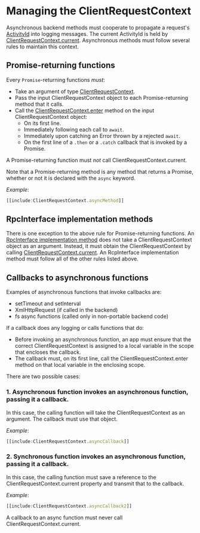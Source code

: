 # Managing the ClientRequestContext

Asynchronous backend methods must cooperate to propagate a request's [ActivityId](../../learning/RpcInterface.md#logging-and-activityids) into logging messages. The current ActivityId is held by [ClientRequestContext.current]($bentley). Asynchronous methods must follow several rules to maintain this context.

## Promise-returning functions

Every `Promise`-returning functions *must*:

* Take an argument of type [ClientRequestContext]($bentley).
* Pass the input ClientRequestContext object to each Promise-returning method that it calls.
* Call the [ClientRequestContext.enter]($bentley) method on the input ClientRequestContext object:
  * On its first line.
  * Immediately following each call to `await`.
  * Immediately upon catching an Error thrown by a rejected `await`.
  * On the first line of a `.then` or a `.catch` callback that is invoked by a Promise.

A Promise-returning function must *not* call ClientRequestContext.current.

Note that a Promise-returning method is any method that returns a Promise, whether or not it is declared with the `async` keyword.

*Example*:

``` ts
[[include:ClientRequestContext.asyncMethod]]
```

## RpcInterface implementation methods

There is one exception to the above rule for Promise-returning functions. An [RpcInterface implementation method](../RpcInterface.md#server-implementation) does not take a ClientRequestContext object as an argument. Instead, it must obtain the ClientRequestContext by calling [ClientRequestContext.current]($bentley). An RcpInterface implementation method must follow all of the other rules listed above.

## Callbacks to asynchronous functions

Examples of asynchronous functions that invoke callbacks are:

* setTimeout and setInterval
* XmlHttpRequest (if called in the backend)
* fs async functions (called only in non-portable backend code)

If a callback does any logging or calls functions that do:

* Before invoking an asynchronous function, an app must ensure that the correct ClientRequestContext is assigned to a local variable in the scope that encloses the callback.
* The callback must, on its first line, call the ClientRequestContext.enter method on that local variable in the enclosing scope.

There are two possible cases:
### 1. Asynchronous function invokes an asynchronous function, passing it a callback.

In this case, the calling function will take the ClientRequestContext as an argument. The callback must use that object.

*Example*:

``` ts
[[include:ClientRequestContext.asyncCallback]]
```

### 2. Synchronous function invokes an asynchronous function, passing it a callback.

In this case, the calling function must save a reference to the ClientRequestContext.current property and transmit that to the callback.

*Example*:

``` ts
[[include:ClientRequestContext.asyncCallback2]]
```

A callback to an async function must never call ClientRequestContext.current.
